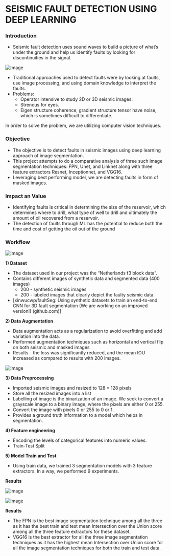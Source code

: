 # SEISMIC FAULT DETECTION USING DEEP LEARNING

### Introduction
* Seismic fault detection uses sound waves to build a picture of what’s under the ground and help us identify faults by looking for discontinuities in the signal.

![image](https://user-images.githubusercontent.com/55615788/188991718-b9f01926-f04f-455f-93bd-222913f43115.png)

* Traditional approaches used to detect faults were by looking at faults, use image processing, and using domain knowledge to interpret the faults.
* Problems:
  - Operator intensive to study 2D or 3D seismic images.
  - Strenous for eyes.
  - Eigen structure coherence, gradient structure tensor have noise, which is sometimes difficult to differentiate.

In order to solve the problem, we are utilizing computer vision techniques.

### Objective
* The objective is to detect faults in seismic images using deep learning approach of image segmentation. 
* This project attempts to do a comparative analysis of three such image segmentation techniques: FPN, Unet, and Linknet along with three feature extractors Resnet, Inceptionnet, and VGG16.
* Leveraging best performing model, we are detecting faults in form of masked images.

### Impact an Value

* Identifying faults is critical in determining the size of the reservoir, which determines where to drill, what type of well to drill and  ultimately the amount of oil recovered from a reservoir.
* The detection of faults through ML has the potential to reduce both the time and cost of getting the oil out of the ground

### Workflow
![image](https://user-images.githubusercontent.com/55615788/188993986-224c33ed-e928-4a23-9f10-67214c0a7c47.png)

<b>1) Dataset </b>
* The dataset used in our project was the “Netherlands f3 block data”. 
* Contains different images of synthetic data and segmented data  (400 images) 
  - 200 - synthetic seismic images  
  - 200 - labeled images that clearly depict the faulty seismic data.
* [xinwucwp/faultSeg: Using synthetic datasets to train an end-to-end CNN for 3D fault segmentation (We are working on an improved version!) (github.com)]

<b>2) Data Augmentation</b>
* Data augmentation acts as a regularization to avoid overfitting and add variation into the data.
* Performed augmentation techniques such as horizontal and vertical flip on both seismic and masked images
* Results - the loss was significantly reduced, and the mean IOU increased as compared to results with 200 images.

![image](https://user-images.githubusercontent.com/55615788/188993867-b39a4e08-65ab-4805-939a-669352c5e2ed.png)

<b>3) Data Preprocessing</b>
* Imported seismic images and resized to 128 * 128 pixels
* Store all the resized images into a list
* Labelling of image is the binarization of an image. We seek to convert a grayscale image to a binary image, where the pixels are either 0 or 255.
* Convert the image with pixels 0 or 255 to 0 or 1.
* Provides a ground truth information to a model which helps in segmentation.

<b>4) Feature engineering</b>
* Encoding  the levels of categorical features into numeric values.
* Train-Test Split

<b>5) Model Train and Test</b>
* Using train data, we trained 3 segmentation models with 3 feature extractors. In a way, we performed 9 experiments.

<b>Results</b>

![image](https://user-images.githubusercontent.com/55615788/188995003-c44d447d-1eb2-4a40-a30c-0395de68d2e0.png)

![image](https://user-images.githubusercontent.com/55615788/188995046-9aa421e0-176d-45bd-a58c-c3f7d5682c6d.png)

<b>Results</b>

* The FPN is the best image segmentation technique among all the three as it has the best train and test mean Intersection over the Union score among all the three feature extractors for these dataset. 
* VGG16 is the best extractor for all the three image segmentation techniques as it has the highest mean Intersection over Union score for all the image segmentation techniques for both the train and test data.
